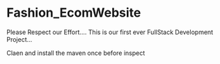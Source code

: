 ﻿# Fashion_EcomWebsite

 Please Respect our Effort....
 This is our first ever FullStack Development Project...


Claen and install the maven once before inspect
